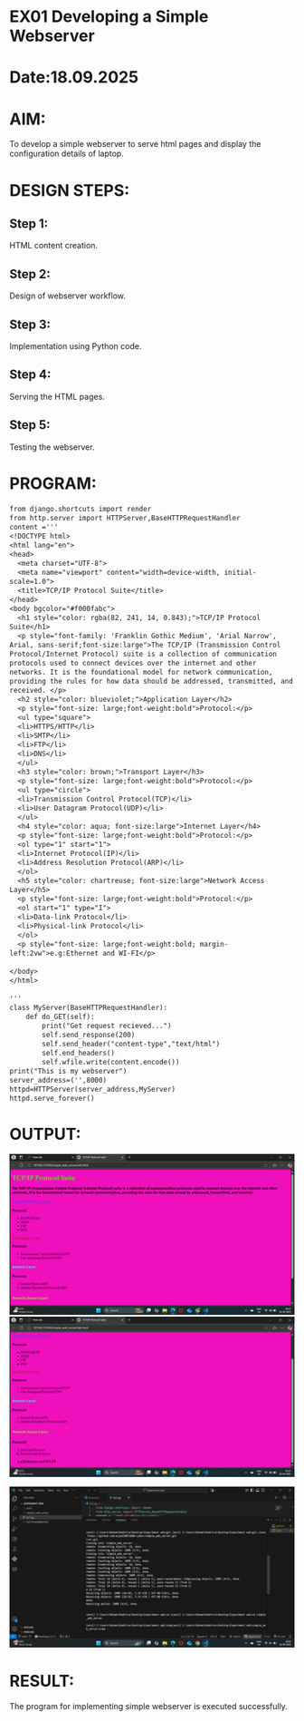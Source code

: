 # EX01 Developing a Simple Webserver

# Date:18.09.2025

# AIM:
To develop a simple webserver to serve html pages and display the configuration details of laptop.

# DESIGN STEPS:
## Step 1:
HTML content creation.

## Step 2:
Design of webserver workflow.

## Step 3:
Implementation using Python code.

## Step 4:
Serving the HTML pages.

## Step 5:
Testing the webserver.

# PROGRAM:
```
from django.shortcuts import render
from http.server import HTTPServer,BaseHTTPRequestHandler
content ='''
<!DOCTYPE html>
<html lang="en">
<head>
  <meta charset="UTF-8">
  <meta name="viewport" content="width=device-width, initial-scale=1.0">
  <title>TCP/IP Protocol Suite</title>
</head>
<body bgcolor="#f000fabc">
  <h1 style="color: rgba(82, 241, 14, 0.843);">TCP/IP Protocol Suite</h1>
  <p style="font-family: 'Franklin Gothic Medium', 'Arial Narrow', Arial, sans-serif;font-size:large">The TCP/IP (Transmission Control Protocol/Internet Protocol) suite is a collection of communication protocols used to connect devices over the internet and other networks. It is the foundational model for network communication, providing the rules for how data should be addressed, transmitted, and received. </p>
  <h2 style="color: blueviolet;">Application Layer</h2>
  <p style="font-size: large;font-weight:bold">Protocol:</p>
  <ul type="square">
  <li>HTTPS/HTTP</li>
  <li>SMTP</li>
  <li>FTP</li>
  <li>DNS</li>
  </ul>
  <h3 style="color: brown;">Transport Layer</h3>
  <p style="font-size: large;font-weight:bold">Protocol:</p>
  <ul type="circle">
  <li>Transmission Control Protocol(TCP)</li>
  <li>User Datagram Protocol(UDP)</li>
  </ul>
  <h4 style="color: aqua; font-size:large">Internet Layer</h4>
  <p style="font-size: large;font-weight:bold">Protocol:</p>
  <ol type="1" start="1">
  <li>Internet Protocol(IP)</li>
  <li>Address Resolution Protocol(ARP)</li>
  </ol>
  <h5 style="color: chartreuse; font-size:large">Network Access Layer</h5>
  <p style="font-size: large;font-weight:bold">Protocol:</p>
  <ol start="1" type="I">
  <li>Data-link Protocol</li>
  <li>Physical-link Protocol</li>
  </ol>
  <p style="font-size: large;font-weight:bold; margin-left:2vw">e.g:Ethernet and WI-FI</p>

</body>
</html>

'''
class MyServer(BaseHTTPRequestHandler):
    def do_GET(self):
        print("Get request recieved...")
        self.send_response(200)
        self.send_header("content-type","text/html")
        self.end_headers()
        self.wfile.write(content.encode())
print("This is my webserver")
server_address=('',8000)
httpd=HTTPServer(server_address,MyServer)
httpd.serve_forever()
```

# OUTPUT:
![alt text](<Screenshot (7).png>)
![alt text](<Screenshot (8).png>)

![alt text](<Screenshot (3).png>)



# RESULT:
The program for implementing simple webserver is executed successfully.
